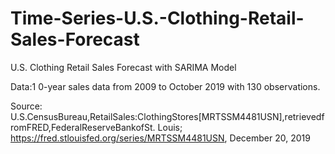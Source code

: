 # Time-Series-U.S.-Clothing-Retail-Sales-Forecast
U.S. Clothing Retail Sales Forecast with SARIMA Model

Data:1 0-year sales data from 2009 to October 2019 with 130 observations.

Source: U.S.CensusBureau,RetailSales:ClothingStores[MRTSSM4481USN],retrievedfromFRED,FederalReserveBankofSt. Louis; https://fred.stlouisfed.org/series/MRTSSM4481USN, December 20, 2019
